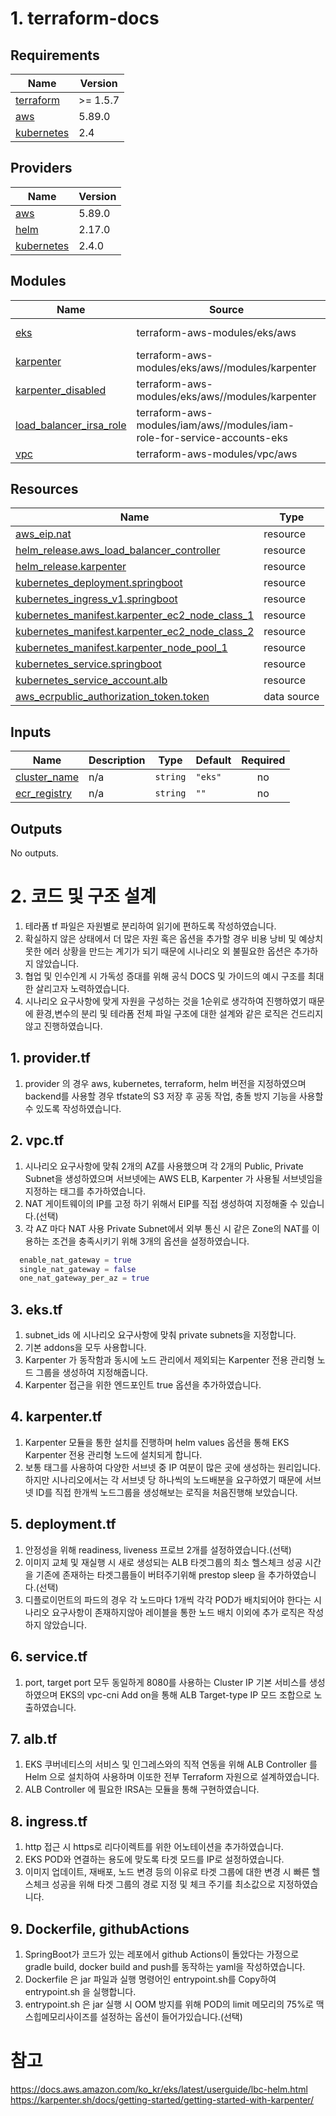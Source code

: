 # 1. terraform-docs 
<!-- BEGIN_TF_DOCS -->
## Requirements

| Name | Version |
|------|---------|
| <a name="requirement_terraform"></a> [terraform](#requirement\_terraform) | >= 1.5.7 |
| <a name="requirement_aws"></a> [aws](#requirement\_aws) | 5.89.0 |
| <a name="requirement_kubernetes"></a> [kubernetes](#requirement\_kubernetes) | 2.4 |

## Providers

| Name | Version |
|------|---------|
| <a name="provider_aws"></a> [aws](#provider\_aws) | 5.89.0 |
| <a name="provider_helm"></a> [helm](#provider\_helm) | 2.17.0 |
| <a name="provider_kubernetes"></a> [kubernetes](#provider\_kubernetes) | 2.4.0 |

## Modules

| Name | Source | Version |
|------|--------|---------|
| <a name="module_eks"></a> [eks](#module\_eks) | terraform-aws-modules/eks/aws | ~> 20.31 |
| <a name="module_karpenter"></a> [karpenter](#module\_karpenter) | terraform-aws-modules/eks/aws//modules/karpenter | n/a |
| <a name="module_karpenter_disabled"></a> [karpenter\_disabled](#module\_karpenter\_disabled) | terraform-aws-modules/eks/aws//modules/karpenter | n/a |
| <a name="module_load_balancer_irsa_role"></a> [load\_balancer\_irsa\_role](#module\_load\_balancer\_irsa\_role) | terraform-aws-modules/iam/aws//modules/iam-role-for-service-accounts-eks | n/a |
| <a name="module_vpc"></a> [vpc](#module\_vpc) | terraform-aws-modules/vpc/aws | n/a |

## Resources

| Name | Type |
|------|------|
| [aws_eip.nat](https://registry.terraform.io/providers/hashicorp/aws/5.89.0/docs/resources/eip) | resource |
| [helm_release.aws_load_balancer_controller](https://registry.terraform.io/providers/hashicorp/helm/latest/docs/resources/release) | resource |
| [helm_release.karpenter](https://registry.terraform.io/providers/hashicorp/helm/latest/docs/resources/release) | resource |
| [kubernetes_deployment.springboot](https://registry.terraform.io/providers/hashicorp/kubernetes/2.4/docs/resources/deployment) | resource |
| [kubernetes_ingress_v1.springboot](https://registry.terraform.io/providers/hashicorp/kubernetes/2.4/docs/resources/ingress_v1) | resource |
| [kubernetes_manifest.karpenter_ec2_node_class_1](https://registry.terraform.io/providers/hashicorp/kubernetes/2.4/docs/resources/manifest) | resource |
| [kubernetes_manifest.karpenter_ec2_node_class_2](https://registry.terraform.io/providers/hashicorp/kubernetes/2.4/docs/resources/manifest) | resource |
| [kubernetes_manifest.karpenter_node_pool_1](https://registry.terraform.io/providers/hashicorp/kubernetes/2.4/docs/resources/manifest) | resource |
| [kubernetes_service.springboot](https://registry.terraform.io/providers/hashicorp/kubernetes/2.4/docs/resources/service) | resource |
| [kubernetes_service_account.alb](https://registry.terraform.io/providers/hashicorp/kubernetes/2.4/docs/resources/service_account) | resource |
| [aws_ecrpublic_authorization_token.token](https://registry.terraform.io/providers/hashicorp/aws/5.89.0/docs/data-sources/ecrpublic_authorization_token) | data source |

## Inputs

| Name | Description | Type | Default | Required |
|------|-------------|------|---------|:--------:|
| <a name="input_cluster_name"></a> [cluster\_name](#input\_cluster\_name) | n/a | `string` | `"eks"` | no |
| <a name="input_ecr_registry"></a> [ecr\_registry](#input\_ecr\_registry) | n/a | `string` | `""` | no |

## Outputs

No outputs.
<!-- END_TF_DOCS -->

# 2. 코드 및 구조 설계
1. 테라폼 tf 파일은 자원별로 분리하여 읽기에 편하도록 작성하였습니다.
2. 확실하지 않은 상태에서 더 많은 자원 혹은 옵션을 추가할 경우 비용 낭비 및 예상치 못한 에러 상황을 만드는 계기가 되기 때문에 시나리오 외 불필요한 옵션은 추가하지 않았습니다.
3. 협업 및 인수인계 시 가독성 증대를 위해 공식 DOCS 및 가이드의 예시 구조를 최대한 살리고자 노력하였습니다.
4. 시나리오 요구사항에 맞게 자원을 구성하는 것을 1순위로 생각하여 진행하였기 때문에 환경,변수의 분리 및 테라폼 전체 파일 구조에 대한 설계와 같은 로직은 건드리지 않고 진행하였습니다. 

## 1. provider.tf
1. provider 의 경우 aws, kubernetes, terraform, helm 버전을 지정하였으며 backend를 사용할 경우 tfstate의 S3 저장 후 공동 작업, 충돌 방지 기능을 사용할 수 있도록 작성하였습니다.

## 2. vpc.tf
1. 시나리오 요구사항에 맞춰 2개의 AZ를 사용했으며 각 2개의 Public, Private Subnet을 생성하였으며 서브넷에는 AWS ELB, Karpenter 가 사용될 서브넷임을 지정하는 태그를 추가하였습니다.
2. NAT 게이트웨이의 IP를 고정 하기 위해서 EIP를 직접 생성하여 지정해줄 수 있습니다.(선택)
3. 각 AZ 마다 NAT 사용 Private Subnet에서 외부 통신 시 같은 Zone의 NAT를 이용하는 조건을 충족시키기 위해 3개의 옵션을 설정하였습니다.
```terraform
  enable_nat_gateway = true
  single_nat_gateway = false
  one_nat_gateway_per_az = true
```

## 3. eks.tf
1. subnet_ids 에 시나리오 요구사항에 맞춰 private subnets을 지정합니다.
2. 기본 addons을 모두 사용합니다.
3. Karpenter 가 동작함과 동시에 노드 관리에서 제외되는 Karpenter 전용 관리형 노드 그룹을 생성하여 지정해줍니다.
4. Karpenter 접근을 위한 엔드포인트 true 옵션을 추가하였습니다.

## 4. karpenter.tf
1. Karpenter 모듈을 통한 설치를 진행하며 helm values 옵션을 통해 EKS Karpenter 전용 관리형 노드에 설치되게 합니다. 
2. 보통 태그를 사용하여 다양한 서브넷 중 IP 여분이 많은 곳에 생성하는 원리입니다. 하지만 시나리오에서는 각 서브넷 당 하나씩의 노드배분을 요구하였기 때문에 서브넷 ID를 직접  한개씩 노드그룹을 생성해보는 로직을 처음진행해 보았습니다.

## 5. deployment.tf
1. 안정성을 위해 readiness, liveness 프로브 2개를 설정하였습니다.(선택)
2. 이미지 교체 및 재실행 시 새로 생성되는 ALB 타겟그룹의 최소 헬스체크 성공 시간을 기존에 존재하는 타겟그룹들이 버텨주기위해 prestop sleep 을 추가하였습니다.(선택)
3. 디플로이먼트의 파드의 경우 각 노드마다 1개씩 각각 POD가 배치되어야 한다는 시나리오 요구사항이 존재하지않아 레이블을 통한 노드 배치 이외에 추가 로직은 작성하지 않았습니다.

## 6. service.tf
1. port, target port 모두 동일하게 8080를 사용하는 Cluster IP 기본 서비스를 생성하였으며 EKS의 vpc-cni Add on을 통해 ALB Target-type IP 모드 조합으로 노출하였습니다. 

## 7. alb.tf
1. EKS 쿠버네티스의 서비스 및 인그레스와의 직적 연동을 위해 ALB Controller 를 Helm 으로 설치하여 사용하며 이또한 전부 Terraform 자원으로 설계하였습니다.
2. ALB Controller 에 필요한 IRSA는 모듈을 통해 구현하였습니다.

## 8. ingress.tf
1. http 접근 시 https로 리다이렉트를 위한 어노테이션을 추가하였습니다.
2. EKS POD와 연결하는 용도에 맞도록 타겟 모드를 IP로 설정하였습니다.
3. 이미지 업데이트, 재배포, 노드 변경 등의 이유로 타겟 그룹에 대한 변경 시 빠른 헬스체크 성공을 위해 타겟 그룹의 경로 지정 및 체크 주기를 최소값으로 지정하였습니다.

## 9. Dockerfile, githubActions
1. SpringBoot가 코드가 있는 레포에서 github Actions이 돌았다는 가정으로 gradle build, docker build and push를 동작하는 yaml을 작성하였습니다.
2. Dockerfile 은 jar 파일과 실행 명령어인 entrypoint.sh를 Copy하여 entrypoint.sh 을 실행합니다.
3. entrypoint.sh 은 jar 실행 시 OOM 방지를 위해 POD의 limit 메모리의 75%로 맥스힙메모리사이즈를 설정하는 옵션이 들어가있습니다.(선택)

# 참고
https://docs.aws.amazon.com/ko_kr/eks/latest/userguide/lbc-helm.html
https://karpenter.sh/docs/getting-started/getting-started-with-karpenter/

